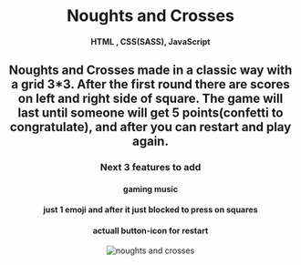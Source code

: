 <h1 align="center">Noughts and Crosses</h1>

<h4 align="center">HTML , CSS(SASS), JavaScript</h4>

<h2 align="center">Noughts and Crosses made in a classic way with a grid 3*3. After the first round there are scores on left and right side of square. The game will last until someone will get 5 points(confetti to congratulate), and after you can restart and play again.</h2>

<h3 align="center">Next 3 features to add</h3>
<h4 align="center">gaming music</h4>
<h4 align="center">just 1 emoji and after it just blocked to press on squares</h4>
<h4 align="center">actuall button-icon for restart</h4>

<div align="center">
<img align="center" src="https://user-images.githubusercontent.com/75121895/123848656-dec32580-d90f-11eb-98f5-a36bcf1251c1.png" alt="noughts and crosses">
</div>

